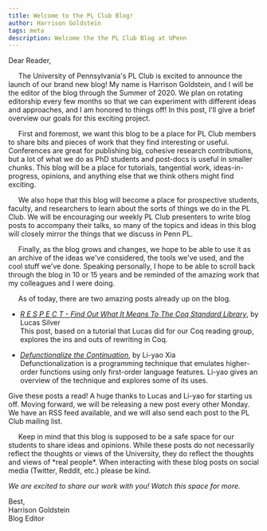 ```yaml
---
title: Welcome to the PL Club Blog!
author: Harrison Goldstein
tags: meta
description: Welcome the the PL Club Blog at UPenn
---
```


Dear Reader,

<p style="text-indent: 20px">
The University of Pennsylvania's PL Club is excited to announce the launch of our brand new blog! My
name is Harrison Goldstein, and I will be the editor of the blog through the Summer of 2020. We plan
on rotating editorship every few months so that we can experiment with different ideas and
approaches, and I am honored to things off! In this post, I'll give a brief overview our goals for
this exciting project.
<p/>

<p style="text-indent: 20px">
First and foremost, we want this blog to be a place for PL Club members to share bits and pieces of
work that they find interesting or useful. Conferences are great for publishing big, cohesive
research contributions, but a lot of what we do as PhD students and post-docs is useful in smaller
chunks. This blog will be a place for tutorials, tangential work, ideas-in-progress, opinions, and
anything else that we think others might find exciting.
<p/>

<p style="text-indent: 20px">
We also hope that this blog will become a place for prospective students, faculty, and researchers
to learn about the sorts of things we do in the PL Club. We will be encouraging our weekly PL Club
presenters to write blog posts to accompany their talks, so many of the topics and ideas in this
blog will closely mirror the things that we discuss in Penn PL.
<p/>

<p style="text-indent: 20px">
Finally, as the blog grows and changes, we hope to be able to use it as an archive of the ideas
we've considered, the tools we've used, and the cool stuff we've done. Speaking personally, I hope
to be able to scroll back through the blog in 10 or 15 years and be reminded of the amazing work
that my colleagues and I were doing.
<p/>

<p style="text-indent: 20px">
As of today, there are two amazing posts already up on the blog.
<p/>

- *[R E S P E C T - Find Out What It Means To The Coq Standard Library](/blog/2020-05-15-Rewriting-in-Coq/)*, by Lucas Silver<br/>
  This post, based on a tutorial that Lucas did for our Coq reading group, explores the ins and outs
  of rewriting in Coq.

- *[Defunctionalize the Continuation](/blog/2020-05-15-Defunctionalize-the-Continuation/)*, by Li-yao Xia<br/>
  Defunctionalization is a programming technique that emulates higher-order functions using only
  first-order language features. Li-yao gives an overview of the technique and explores some of its
  uses.

Give these posts a read! A huge thanks to Lucas and Li-yao for starting us off. Moving forward, we
will be releasing a new post every other Monday. We have an RSS feed available, and we will also
send each post to the PL Club mailing list.

<p style="text-indent: 20px">
Keep in mind that this blog is supposed to be a safe space for our students to share ideas and
opinions. While these posts do not necessarily reflect the thoughts or views of the University, they
do reflect the thoughts and views of *real people*. When interacting with these blog posts on social
media (Twitter, Reddit, etc.) please be kind.
<p/>

*We are excited to share our work with you! Watch this space for more.*

Best,<br/>
Harrison Goldstein<br/>
Blog Editor
